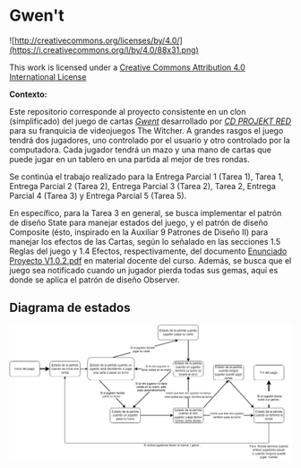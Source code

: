 # Gwen't

![http://creativecommons.org/licenses/by/4.0/](https://i.creativecommons.org/l/by/4.0/88x31.png)

This work is licensed under a
[Creative Commons Attribution 4.0 International License](http://creativecommons.org/licenses/by/4.0/)


**Contexto:**

Este repositorio corresponde al proyecto consistente en un clon (simplificado)
del juego de cartas [_Gwent_](https://www.playgwent.com/en) desarrollado por [_CD PROJEKT RED_](https://cdprojektred.com/en/) para su franquicia de videojuegos The Witcher.
A grandes rasgos el juego tendrá dos jugadores, uno controlado por el usuario y otro controlado por la computadora.
Cada jugador tendrá un mazo y una mano de cartas que puede jugar en un tablero en una partida al mejor de tres
rondas.

Se continúa el trabajo realizado para la Entrega Parcial 1 (Tarea 1), Tarea 1, 
Entrega Parcial 2 (Tarea 2), Entrega Parcial 3 (Tarea 2), Tarea 2, Entrega Parcial 4 (Tarea 3) y Entrega Parcial 5 (Tarea 5).

En específico, para la Tarea 3 en general, se busca implementar el patrón de diseño State
para manejar estados del juego, y el patrón de diseño Composite (ésto, inspirado en la Auxiliar 9 Patrones de Diseño II) para manejar los efectos de las Cartas, según
lo señalado en las secciones 1.5 Reglas del juego y 1.4 Efectos, respectivamente, del
documento [Enunciado Proyecto V1.0.2.pdf](https://www.u-cursos.cl/ingenieria/2023/1/CC3002/2/material_docente/detalle?id=6465061) 
en material docente del curso. Además, se busca que el juego sea notificado cuando un jugador pierda todas sus
gemas, aquí es donde se aplica el patrón de diseño Observer.


## Diagrama de estados

![Diagrama de estados](Diagrama_estados_Gwent.drawio.png)
